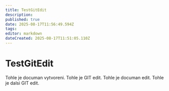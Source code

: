 ```yaml
---
title: TestGitEdit
description: 
published: true
date: 2025-08-17T11:56:49.594Z
tags: 
editor: markdown
dateCreated: 2025-08-17T11:51:05.110Z
---
```


# TestGitEdit
Tohle je documan vytvoreni.
Tohle je GIT edit.
Tohle je documan edit.
Tohle je dalsi GIT edit.
